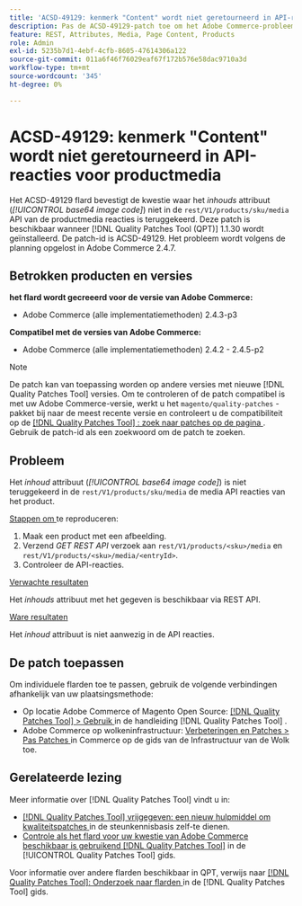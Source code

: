 ```yaml
---
title: 'ACSD-49129: kenmerk "Content" wordt niet geretourneerd in API-reacties voor productmedia'
description: Pas de ACSD-49129-patch toe om het Adobe Commerce-probleem op te lossen, waarbij het *content*-kenmerk (*base64 image code*) niet wordt geretourneerd in de reacties van de product media-API van "rest/V1/products/sku/media`.
feature: REST, Attributes, Media, Page Content, Products
role: Admin
exl-id: 5235b7d1-4ebf-4cfb-8605-47614306a122
source-git-commit: 011a6f46f76029eaf67f172b576e58dac9710a3d
workflow-type: tm+mt
source-wordcount: '345'
ht-degree: 0%

---
```


# ACSD-49129: kenmerk &quot;Content&quot; wordt niet geretourneerd in API-reacties voor productmedia

Het ACSD-49129 flard bevestigt de kwestie waar het *inhouds* attribuut (*[!UICONTROL base64 image code]*) niet in de `rest/V1/products/sku/media` API van de productmedia reacties is teruggekeerd. Deze patch is beschikbaar wanneer [!DNL Quality Patches Tool (QPT)] 1.1.30 wordt geïnstalleerd. De patch-id is ACSD-49129. Het probleem wordt volgens de planning opgelost in Adobe Commerce 2.4.7.

## Betrokken producten en versies

**het flard wordt gecreeerd voor de versie van Adobe Commerce:**

* Adobe Commerce (alle implementatiemethoden) 2.4.3-p3

**Compatibel met de versies van Adobe Commerce:**

* Adobe Commerce (alle implementatiemethoden) 2.4.2 - 2.4.5-p2

>[!NOTE]
>
>De patch kan van toepassing worden op andere versies met nieuwe [!DNL Quality Patches Tool] versies. Om te controleren of de patch compatibel is met uw Adobe Commerce-versie, werkt u het `magento/quality-patches` -pakket bij naar de meest recente versie en controleert u de compatibiliteit op de [[!DNL Quality Patches Tool] : zoek naar patches op de pagina ](https://experienceleague.adobe.com/tools/commerce-quality-patches/index.html) . Gebruik de patch-id als een zoekwoord om de patch te zoeken.

## Probleem

Het *inhoud* attribuut (*[!UICONTROL base64 image code]*) is niet teruggekeerd in de `rest/V1/products/sku/media` de media API reacties van het product.

<u> Stappen om </u> te reproduceren:

1. Maak een product met een afbeelding.
1. Verzend *GET REST API* verzoek aan `rest/V1/products/<sku>/media` en `rest/V1/products/<sku>/media/<entryId>`.
1. Controleer de API-reacties.

<u> Verwachte resultaten </u>

Het *inhouds* attribuut met het gegeven is beschikbaar via REST API.

<u> Ware resultaten </u>

Het *inhoud* attribuut is niet aanwezig in de API reacties.

## De patch toepassen

Om individuele flarden toe te passen, gebruik de volgende verbindingen afhankelijk van uw plaatsingsmethode:

* Op locatie Adobe Commerce of Magento Open Source: [[!DNL Quality Patches Tool] > Gebruik ](/help/tools/quality-patches-tool/usage.md) in de handleiding [!DNL Quality Patches Tool] .
* Adobe Commerce op wolkeninfrastructuur: [ Verbeteringen en Patches > Pas Patches ](https://experienceleague.adobe.com/docs/commerce-cloud-service/user-guide/develop/upgrade/apply-patches.html) in Commerce op de gids van de Infrastructuur van de Wolk toe.

## Gerelateerde lezing

Meer informatie over [!DNL Quality Patches Tool] vindt u in:

* [[!DNL Quality Patches Tool]  vrijgegeven: een nieuw hulpmiddel om kwaliteitspatches ](https://experienceleague.adobe.com/en/docs/commerce-operations/tools/quality-patches-tool/quality-patches-tool-to-self-serve-quality-patches) in de steunkennisbasis zelf-te dienen.
* [ Controle als het flard voor uw kwestie van Adobe Commerce beschikbaar is gebruikend  [!DNL Quality Patches Tool]](/help/tools/quality-patches-tool/patches-available-in-qpt/check-patch-for-magento-issue-with-magento-quality-patches.md) in de [!UICONTROL Quality Patches Tool] gids.


Voor informatie over andere flarden beschikbaar in QPT, verwijs naar [[!DNL Quality Patches Tool]: Onderzoek naar flarden ](https://experienceleague.adobe.com/tools/commerce-quality-patches/index.html) in de [!DNL Quality Patches Tool] gids.
